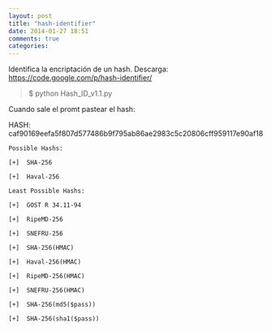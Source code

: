 ```yaml
---
layout: post
title: "hash-identifier"
date: 2014-01-27 18:51
comments: true
categories: 
---
```

Identifica la encriptación de un hash. Descarga: <https://code.google.com/p/hash-identifier/>

>$ python Hash_ID_v1.1.py

Cuando sale el promt pastear el hash:

HASH: caf90169eefa5f807d577486b9f795ab86ae2983c5c20806cff959117e90af18

	Possible Hashs:

	[+]  SHA-256

	[+]  Haval-256

	Least Possible Hashs:

	[+]  GOST R 34.11-94

	[+]  RipeMD-256

	[+]  SNEFRU-256

	[+]  SHA-256(HMAC)

	[+]  Haval-256(HMAC)

	[+]  RipeMD-256(HMAC)

	[+]  SNEFRU-256(HMAC)

	[+]  SHA-256(md5($pass))

	[+]  SHA-256(sha1($pass))

